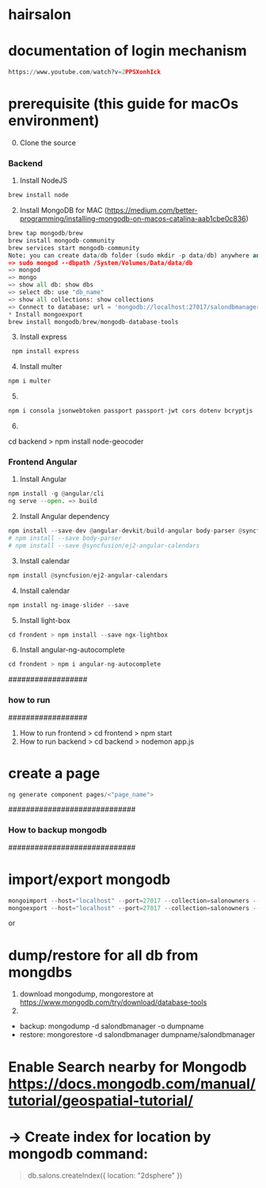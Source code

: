 # hairsalon
# documentation of login mechanism 
```python 
https://www.youtube.com/watch?v=2PPSXonhIck
```
# prerequisite (this guide for macOs environment)
0. Clone the source 
### Backend ### 
1. Install NodeJS
```python
brew install node
```
2. Install MongoDB for MAC (https://medium.com/better-programming/installing-mongodb-on-macos-catalina-aab1cbe0c836)
```python
brew tap mongodb/brew
brew install mongodb-community
brew services start mongodb-community 
Note: you can create data/db folder (sudo mkdir -p data/db) anywhere and don't forget to add the path using the command below 
=> sudo mongod --dbpath /System/Volumes/Data/data/db
=> mongod
=> mongo
=> show all db: show dbs
=> select db: use "db_name"
=> show all collections: show collections
=> Connect to database: url = 'mongodb://localhost:27017/salondbmanager'
* Install mongoexport
brew install mongodb/brew/mongodb-database-tools
```

3. Install express
```python
 npm install express
 ```
4. Install multer
```python
npm i multer
```
5. 
```python
npm i consola jsonwebtoken passport passport-jwt cors dotenv bcryptjs
```
6.
cd backend > npm install node-geocoder

### Frontend Angular ###
1. Install Angular
```python
npm install -g @angular/cli
ng serve --open. => build
```
2. Install Angular dependency 
```python
npm install --save-dev @angular-devkit/build-angular body-parser @syncfusion/ej2-angular-calendars
# npm install --save body-parser
# npm install --save @syncfusion/ej2-angular-calendars
```
3. Install calendar
```python
npm install @syncfusion/ej2-angular-calendars
```
4. Install calendar
```python
npm install ng-image-slider --save
```
5. Install light-box
```python
cd frondent > npm install --save ngx-lightbox
```
6. Install angular-ng-autocomplete
```python
cd frondent > npm i angular-ng-autocomplete
```

##################
### how to run ###
##################
1. How to run frontend > cd frontend > npm start
2. How to run backend > cd backend > nodemon app.js
# create a page
```python
ng generate component pages/<"page_name">
```


#############################
### How to backup mongodb ###
#############################

# import/export mongodb
```python
mongoimport --host="localhost" --port=27017 --collection=salonowners --db=salondbmanager --file=salonowners.json
mongoexport --host="localhost" --port=27017 --collection=salonowners --db=salondbmanager --out=salonowners.json
```
or

# dump/restore for all db from mongdbs
1. download mongodump, mongorestore at https://www.mongodb.com/try/download/database-tools
2. 
 + backup:  mongodump -d salondbmanager -o dumpname
 + restore: mongorestore -d salondbmanager dumpname/salondbmanager

# Enable Search nearby for Mongodb <https://docs.mongodb.com/manual/tutorial/geospatial-tutorial/>
# -> Create index for location by mongodb command:
> db.salons.createIndex({ location: "2dsphere" })